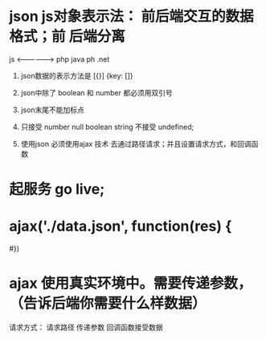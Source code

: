 
# json js对象表示法：  前后端交互的数据格式；前  后端分离

js   <------>   php java ph .net

1. json数据的表示方法是 [{}] {key: []}
2. json中除了 boolean 和 number 都必须用双引号
3. json末尾不能加标点
4. 只接受 number null boolean string  不接受 undefined;


5. 使用json 必须使用ajax 技术  去通过路径请求；并且设置请求方式，和回调函数



# 起服务 go live;
# ajax('./data.json', function(res) {
#})

#  ajax 使用真实环境中。需要传递参数，（告诉后端你需要什么样数据）

请求方式：
请求路径
传递参数
回调函数接受数据


